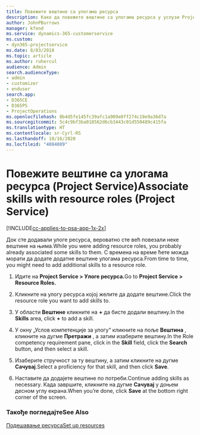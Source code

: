 ```yaml
---
title: Повежите вештине са улогама ресурса
description: Како да повежете вештине са улогама ресурса у услузи Project Service
author: JohnPBurrows
manager: kfend
ms.service: dynamics-365-customerservice
ms.custom:
- dyn365-projectservice
ms.date: 8/03/2018
ms.topic: article
ms.author: ruhercul
audience: Admin
search.audienceType:
- admin
- customizer
- enduser
search.app:
- D365CE
- D365PS
- ProjectOperations
ms.openlocfilehash: 0b4d5fe145fc39afc1a909e0ff274c19e9a36d7a
ms.sourcegitcommit: 5c4c9bf3ba018562d6cb3443c01d550489c415fa
ms.translationtype: HT
ms.contentlocale: sr-Cyrl-RS
ms.lasthandoff: 10/16/2020
ms.locfileid: "4084089"
---
```

# <a name="associate-skills-with-resource-roles-project-service"></a><span data-ttu-id="1be7f-103">Повежите вештине са улогама ресурса (Project Service)</span><span class="sxs-lookup"><span data-stu-id="1be7f-103">Associate skills with resource roles (Project Service)</span></span>

[!INCLUDE[cc-applies-to-psa-app-1x-2x](../includes/cc-applies-to-psa-app-1x-2x.md)]

<span data-ttu-id="1be7f-104">Док сте додавали улоге ресурса, вероватно сте већ повезали неке вештине на њима.</span><span class="sxs-lookup"><span data-stu-id="1be7f-104">While you were adding resource roles, you probably already associated some skills to them.</span></span> <span data-ttu-id="1be7f-105">С времена на време ћете можда морати да додате додатне вештине улогама ресурса.</span><span class="sxs-lookup"><span data-stu-id="1be7f-105">From time to time, you might need to add additional skills to a resource role.</span></span>  
  
1.  <span data-ttu-id="1be7f-106">Идите на **Project Service > Улоге ресурса.**</span><span class="sxs-lookup"><span data-stu-id="1be7f-106">Go to **Project Service > Resource Roles.**</span></span>  
  
2.  <span data-ttu-id="1be7f-107">Кликните на улогу ресурса којој желите да додате вештине.</span><span class="sxs-lookup"><span data-stu-id="1be7f-107">Click the resource role you want to add skills to.</span></span>  
  
3.  <span data-ttu-id="1be7f-108">У области **Вештине** кликните на **+** да бисте додали вештину.</span><span class="sxs-lookup"><span data-stu-id="1be7f-108">In the **Skills** area, click **+** to add a skill.</span></span>  
  
4.  <span data-ttu-id="1be7f-109">У окну „Услов компетенције за улогу“ кликните на поље **Вештина** , кликните на дугме **Претражи** , а затим изаберите вештину.</span><span class="sxs-lookup"><span data-stu-id="1be7f-109">In the Role competency requirement pane, click in the **Skill** field, click the **Search** button,  and then select a skill.</span></span>  
  
5.  <span data-ttu-id="1be7f-110">Изаберите стручност за ту вештину, а затим кликните на дугме **Сачувај**.</span><span class="sxs-lookup"><span data-stu-id="1be7f-110">Select a proficiency for that skill, and then click **Save**.</span></span>  
  
6.  <span data-ttu-id="1be7f-111">Наставите да додајете вештине по потреби.</span><span class="sxs-lookup"><span data-stu-id="1be7f-111">Continue adding skills as necessary.</span></span> <span data-ttu-id="1be7f-112">Када завршите, кликните на дугме **Сачувај** у доњем десном углу екрана.</span><span class="sxs-lookup"><span data-stu-id="1be7f-112">When you’re done, click **Save** at the bottom right corner of the screen.</span></span>  
  
### <a name="see-also"></a><span data-ttu-id="1be7f-113">Такође погледајте</span><span class="sxs-lookup"><span data-stu-id="1be7f-113">See Also</span></span>  
 [<span data-ttu-id="1be7f-114">Подешавање ресурса</span><span class="sxs-lookup"><span data-stu-id="1be7f-114">Set up resources</span></span>](../psa/set-up-resources.md)
